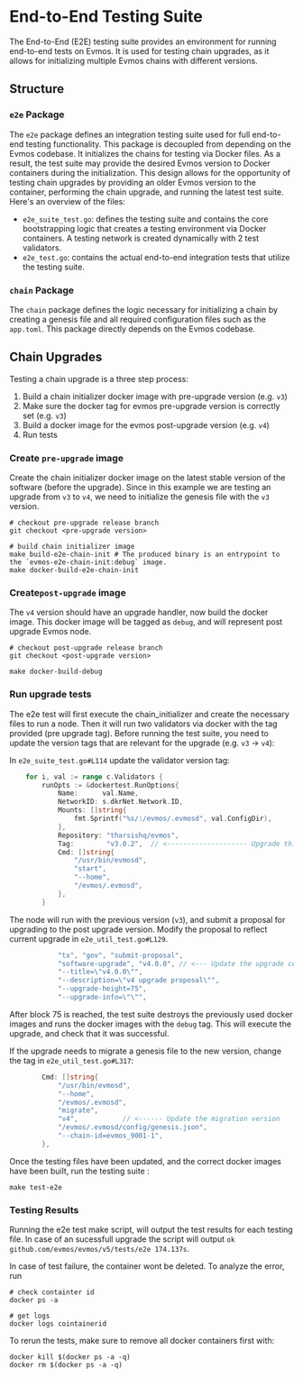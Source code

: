 # End-to-End Testing Suite

The End-to-End (E2E) testing suite provides an environment for running end-to-end tests on Evmos. It is used for testing chain upgrades, as it allows for initializing multiple Evmos chains with different versions.

## Structure

### `e2e` Package

The `e2e` package defines an integration testing suite used for full end-to-end testing functionality. This package is decoupled from depending on the Evmos codebase. It initializes the chains for testing via Docker files. As a result, the test suite may provide the desired Evmos version to Docker containers during the initialization. This design allows for the opportunity of testing chain upgrades by providing an older Evmos version to the container, performing the chain upgrade, and running the latest test suite. Here's an overview of the files:

* `e2e_suite_test.go`: defines the testing suite and contains the core bootstrapping logic that creates a testing environment via Docker containers. A testing network is created dynamically with 2 test validators.
* `e2e_test.go`: contains the actual end-to-end integration tests that utilize the testing suite.

### `chain` Package

The `chain` package defines the logic necessary for initializing a chain by creating a genesis file and all required configuration files such as the `app.toml`. This package directly depends on the Evmos codebase.

## Chain Upgrades

Testing a chain upgrade is a three step process:

1. Build a chain initializer docker image with pre-upgrade version (e.g. `v3`)
2. Make sure the docker tag for evmos pre-upgrade version is correctly set (e.g. `v3`)
3. Build a docker image for the evmos post-upgrade version (e.g. `v4`)
4. Run tests

### Create `pre-upgrade` image

Create the chain initializer docker image on the latest stable version of the software (before the upgrade). Since in this example we are testing an upgrade from `v3` to `v4`, we need to initialize the genesis file with the `v3` version.

```shell
# checkout pre-upgrade release branch
git checkout <pre-upgrade version>

# build chain initializer image
make build-e2e-chain-init # The produced binary is an entrypoint to the `evmos-e2e-chain-init:debug` image.
make docker-build-e2e-chain-init
```

### Create`post-upgrade` image

The `v4` version should have an upgrade handler, now build the docker image. This docker image will be tagged as `debug`,
and will represent post upgrade Evmos node.

```shell
# checkout post-upgrade release branch
git checkout <post-upgrade version>

make docker-build-debug
```

### Run upgrade tests

The e2e test will first execute the chain_initializer and create the necessary files to run a node. Then it will run two validators via docker with the tag provided (pre upgrade tag). Before running the test suite, you need to update the version tags that are relevant for the upgrade (e.g. `v3` -> `v4`):

In `e2e_suite_test.go#L114` update the validator version tag:

```go
	for i, val := range c.Validators {
		runOpts := &dockertest.RunOptions{
			Name:      val.Name,
			NetworkID: s.dkrNet.Network.ID,
			Mounts: []string{
				fmt.Sprintf("%s/:/evmos/.evmosd", val.ConfigDir),
			},
			Repository: "tharsishq/evmos",
			Tag:        "v3.0.2",  // <-------------------- Upgrade this tag to reflect pre upgrade version
			Cmd: []string{
				"/usr/bin/evmosd",
				"start",
				"--home",
				"/evmos/.evmosd",
			},
		}
```

The node will run with the previous version (`v3`), and submit a proposal for upgrading to the post upgrade version. Modify the proposal to reflect current upgrade in `e2e_util_test.go#L129`.

```go
			"tx", "gov", "submit-proposal",
			"software-upgrade", "v4.0.0", // <--- Update the upgrade currently in testing
			"--title=\"v4.0.0\"",
			"--description=\"v4 upgrade proposal\"",
			"--upgrade-height=75",
			"--upgrade-info=\"\"",
```
After block 75 is reached, the test suite destroys the previously used docker images and runs the docker images with the `debug` tag. This will execute the upgrade, and check that it was successful.

If the upgrade needs to migrate a genesis file to the new version, change the tag in `e2e_util_test.go#L317`:

```go
		Cmd: []string{
			"/usr/bin/evmosd",
			"--home",
			"/evmos/.evmosd",
			"migrate",
			"v4",           // <------ Update the migration version
			"/evmos/.evmosd/config/genesis.json",
			"--chain-id=evmos_9001-1",
		},
```

Once the testing files have been updated, and the correct docker images have been built, run the testing suite :

```shell
make test-e2e
```


### Testing Results

Running the e2e test make script, will output the test results for each testing file. In case of an sucessfull upgrade the script will output `ok  	github.com/evmos/evmos/v5/tests/e2e	174.137s`.

In case of test failure, the container wont be deleted. To analyze the error, run

```shell
# check containter id
docker ps -a

# get logs
docker logs cointainerid
```

To rerun the tests, make sure to remove all docker containers first with:

```
docker kill $(docker ps -a -q)
docker rm $(docker ps -a -q)
```
